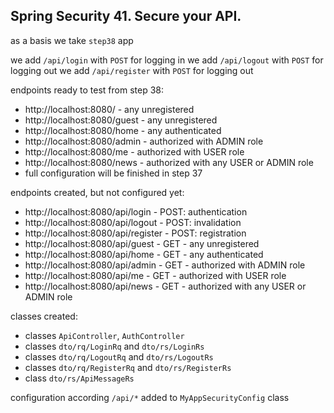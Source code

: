 ## Spring Security 41. Secure your API.

as a basis we take `step38` app

we add `/api/login` with `POST` for logging in
we add `/api/logout` with `POST` for logging out
we add `/api/register` with `POST` for logging out


endpoints ready to test from step 38:

- http://localhost:8080/       - any unregistered
- http://localhost:8080/guest  - any unregistered
- http://localhost:8080/home   - any authenticated
- http://localhost:8080/admin  - authorized with ADMIN role
- http://localhost:8080/me     - authorized with USER role
- http://localhost:8080/news   - authorized with any USER or ADMIN role 
- full configuration will be finished in step 37 

endpoints created, but not configured yet:

- http://localhost:8080/api/login    - POST: authentication
- http://localhost:8080/api/logout   - POST: invalidation
- http://localhost:8080/api/register - POST: registration
- http://localhost:8080/api/guest  - GET - any unregistered
- http://localhost:8080/api/home   - GET - any authenticated
- http://localhost:8080/api/admin  - GET - authorized with ADMIN role
- http://localhost:8080/api/me     - GET - authorized with USER role
- http://localhost:8080/api/news   - GET - authorized with any USER or ADMIN role

classes created:

- classes `ApiController`, `AuthController`
- classes `dto/rq/LoginRq` and `dto/rs/LoginRs`
- classes `dto/rq/LogoutRq` and `dto/rs/LogoutRs`  
- classes `dto/rq/RegisterRq` and `dto/rs/RegisterRs` 
- class `dto/rs/ApiMessageRs`

configuration according `/api/*` added to `MyAppSecurityConfig` class
